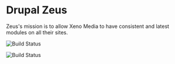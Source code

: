 # Drupal Zeus
Zeus's mission is to allow Xeno Media to have consistent and latest modules on all their sites.


![Build Status](http://ci.xenostaging.com:8080/buildStatus/icon?job=xeno_zeus)

![Build Status](http://ci.xenostaging.com:8080/buildStatus/icon?job=drupal_xeno_upstream)
